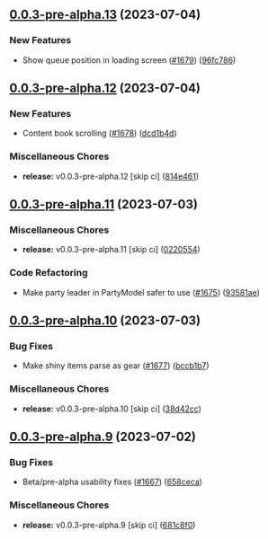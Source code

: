 ## [0.0.3-pre-alpha.13](https://github.com/Wynntils/Artemis/compare/v0.0.3-pre-alpha.12...v0.0.3-pre-alpha.13) (2023-07-04)


### New Features

* Show queue position in loading screen ([#1679](https://github.com/Wynntils/Artemis/issues/1679)) ([96fc786](https://github.com/Wynntils/Artemis/commit/96fc786f7426e3c69ada9256c71cdd860b4706c8))

## [0.0.3-pre-alpha.12](https://github.com/Wynntils/Artemis/compare/v0.0.3-pre-alpha.11...v0.0.3-pre-alpha.12) (2023-07-04)


### New Features

* Content book scrolling ([#1678](https://github.com/Wynntils/Artemis/issues/1678)) ([dcd1b4d](https://github.com/Wynntils/Artemis/commit/dcd1b4d07ed76eaedd2f2e4c9e7c15d8969f704e))


### Miscellaneous Chores

* **release:** v0.0.3-pre-alpha.12 [skip ci] ([814e461](https://github.com/Wynntils/Artemis/commit/814e461e386d44e6a7c459b008cb705f7291db5b))

## [0.0.3-pre-alpha.11](https://github.com/Wynntils/Artemis/compare/v0.0.3-pre-alpha.10...v0.0.3-pre-alpha.11) (2023-07-03)


### Miscellaneous Chores

* **release:** v0.0.3-pre-alpha.11 [skip ci] ([0220554](https://github.com/Wynntils/Artemis/commit/022055443b07744c4bb44323b659dcf838579fb5))


### Code Refactoring

* Make party leader in PartyModel safer to use ([#1675](https://github.com/Wynntils/Artemis/issues/1675)) ([93581ae](https://github.com/Wynntils/Artemis/commit/93581ae4ad37e93c9334fab431939f76083db789))

## [0.0.3-pre-alpha.10](https://github.com/Wynntils/Artemis/compare/v0.0.3-pre-alpha.9...v0.0.3-pre-alpha.10) (2023-07-03)


### Bug Fixes

* Make shiny items parse as gear ([#1677](https://github.com/Wynntils/Artemis/issues/1677)) ([bccb1b7](https://github.com/Wynntils/Artemis/commit/bccb1b7a778c396e0686e356611ef6e653ab86f1))


### Miscellaneous Chores

* **release:** v0.0.3-pre-alpha.10 [skip ci] ([38d42cc](https://github.com/Wynntils/Artemis/commit/38d42cc1569651b74b60a332d65a1fbb646ad14a))

## [0.0.3-pre-alpha.9](https://github.com/Wynntils/Artemis/compare/v0.0.3-pre-alpha.8...v0.0.3-pre-alpha.9) (2023-07-02)


### Bug Fixes

* Beta/pre-alpha usability fixes ([#1667](https://github.com/Wynntils/Artemis/issues/1667)) ([658ceca](https://github.com/Wynntils/Artemis/commit/658cecaad948ba601892a72f0d3c260d4505f45b))


### Miscellaneous Chores

* **release:** v0.0.3-pre-alpha.9 [skip ci] ([681c8f0](https://github.com/Wynntils/Artemis/commit/681c8f06ba187c1b8745426c0bd2be1801d5bd9b))

